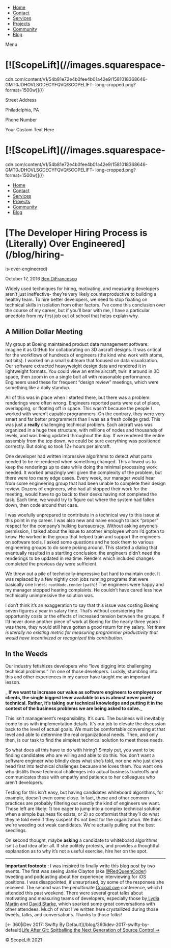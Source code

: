   * [Home](/)
  * [Contact](/contact)
  * [Services](/services)
  * [Projects](/projects)
  * [Community](/community)
  * [Blog](/blog)

Menu

#  [![ScopeLift](//images.squarespace-
cdn.com/content/v1/54b81e72e4b0fee4b01a42e9/1581018368646-GMT0JDHOVLSGDECYFQVQ/SCOPELIFT-
long-cropped.png?format=1500w)](/)

Street Address

Philadelphia, PA

Phone Number

Your Custom Text Here

# [![ScopeLift](//images.squarespace-
cdn.com/content/v1/54b81e72e4b0fee4b01a42e9/1581018368646-GMT0JDHOVLSGDECYFQVQ/SCOPELIFT-
long-cropped.png?format=1500w)](/)

  * [Home](/)
  * [Contact](/contact)
  * [Services](/services)
  * [Projects](/projects)
  * [Community](/community)
  * [Blog](/blog)

#  [The Developer Hiring Process is (Literally) Over Engineered](/blog/hiring-
is-over-engineered)

October 17, 2016 [Ben DiFrancesco](/blog?author=54b81e71e4b06e38ad58f2f2)

Widely used techniques for hiring, motivating, and measuring developers aren’t
just ineffective- they’re very likely counterproductive to building a healthy
team. To hire better developers, we need to stop fixating on technical skills
in isolation from other factors. I’ve come this conclusion over the course of
my career, but if you’ll bear with me, I have a particular anecdote from my
first job out of school that helps explain why.

##  **A Million Dollar Meeting**

My group at Boeing maintained product data management software: imagine it as
GitHub for collaborating on 3D aircraft designs. It was critical for the
workflows of hundreds of engineers (the kind who work with atoms, not bits). I
worked on a small subteam that focused on data visualization. Our software
extracted heavyweight design data and rendered it in lightweight formats. You
could view an entire aircraft, twirl it around in 3D space, then zoom in on a
single bolt all with reasonable performance. Engineers used these for frequent
“design review” meetings, which were something like a daily standup.

All of this was in place when I started there, but there was a problem:
renderings were often wrong. Engineers reported parts were out of place,
overlapping, or floating off in space. This wasn’t because the people I worked
with weren’t capable programmers. On the contrary, they were very smart and
far better programmers than I was as a fresh college grad. This was just a
**really**  challenging technical problem. Each aircraft was was organized in
a huge tree structure, with millions of nodes and thousands of levels, and was
being updated throughout the day. If we rendered the entire assembly from the
top down, we could be sure everything was positioned correctly. But doing so
took 12+ hours per aircraft.

One developer had written impressive algorithms to detect what parts needed to
be re-rendered when something changed. This allowed us to keep the renderings
up to date while doing the minimal processing work needed. It worked amazingly
well given the complexity of the problem, but there were too many edge cases.
Every week, our manager would hear from some engineering group that had been
unable to complete their design review. Dozens of engineers, who had all
stopped their work for the meeting, would have to go back to their desks
having not completed the task. Each time, we would try to figure out where the
system had fallen down, then code around that case.

I was woefully unprepared to contribute in a technical way to this issue at
this point in my career. I was also new and naive enough to lack “proper”
respect for the company’s hulking bureaucracy. Without asking anyone’s
permission, I talked about the issue to another employee whom I’d gotten to
know. He worked in the group that helped train and support the engineers on
software tools. I asked some questions and he took them to various engineering
groups to do some poking around. This started a dialog that eventually
resulted in a startling conclusion: the engineers didn’t need the renderings
to be updated in realtime. Renders which included changes completed the
previous day were sufficient.

We threw out a pile of technically-impressive but hard to maintain code. It
was replaced by a few nightly cron jobs running programs that were basically
one liners: `rootNode.render(path)`! The engineers were happy and my manager
stopped hearing complaints. He couldn’t have cared less how technically
unimpressive the solution was.

I don’t think it’s an exaggeration to say that this issue was costing Boeing
seven figures a year in salary time. That’s without considering the
opportunity costs or the effects of increased tension between the groups. If
I’d never done another piece of work at Boeing for the nearly three years I
was there, they would still have gotten a good return for my salary. _Yet
there is literally no existing metric for measuring programmer productivity
that would have incentivized or recognized this contribution._

##  **In the Weeds**

Our industry fetishizes developers who “love digging into challenging
technical problems.” I’m one of those developers. Luckily, stumbling into this
and other experiences in my career have taught me an important lesson.

 _ **If we want to increase our value as software engineers to employers or
clients, the single biggest lever available to us is almost never purely
technical. Rather, it’s taking our technical knowledge and putting it in the
context of the business problems we are being asked to solve.**_

This isn’t management’s responsibility. It’s ours. The business will
inevitably come to us with implementation details. It's our job to elevate the
discussion back to the level of actual goals. We must be comfortable
conversing at that level and able to determine the real organizational needs.
Then, and only then, is our task to find the simplest technical solution to
meet those needs.

So what does all this have to do with hiring? Simply put, you want to be
finding candidates who are willing and able to do this. You don’t want a
software engineer who blindly does what she’s told, nor one who just dives
head first into technical challenges because she loves them. You want one who
distills those technical challenges into actual business tradeoffs and
communicates these with empathy and patience to her colleagues who aren’t
developers.

Testing for this isn’t easy, but having candidates whiteboard algorithms, for
example, doesn’t even come close. In fact, these and other common practices
are probably filtering out exactly the kind of engineers we want. Those left
are likely: 1) too eager to jump into a complex technical solution when a
simple business fix exists, or 2) so conformist that they’ll do what they’re
told even if they suspect it’s not best for the organization. We think we're
weeding out weak candidates. We're actually pulling out the best seedlings.

On second thought, maybe **asking**  a candidate to whiteboard algorithms
isn’t a bad idea after all. If she politely protests, and provides a
thoughtful explanation as to why it’s not a useful exercise, hire her on the
spot.

* * *

**Important footnote** : I was inspired to finally write this blog post by two
events. The first was seeing Janie Clayton (aka
[@RedQueenCoder](https://twitter.com/RedQueenCoder)) tweeting and podcasting
about her experience interviewing for iOS positions. I was disappointed, if
unsurprised, by some of the responses she received. The second was the
penultimate [CocoaLove](https://cocoalove.org/) conference, which I attended
this past weekend. There were several great talks about motivating and
measuring teams of developers, especially those by[ Lydia
Martin](http://www.lydiafmartin.com/) and [David
Starke](https://twitter.com/dstarke), which sparked some great conversations
with other attendees. Much of what I’ve written here crystallized during those
tweets, talks, and conversations. Thanks to those folks!

[<- 360|iDev 2017: Swifty By Default](/blog/360idev-2017-swifty-by-
default)[Life After Git: Spitballing the Next Generation of Source Control
->](/blog/life-after-git)

[ ](https://twitter.com/BenDiFrancesco)[ ](https://github.com/apbendi)[
](https://www.linkedin.com/pub/ben-difrancesco/9b/426/680)

[ ](https://twitter.com/BenDiFrancesco) [ ](https://github.com/apbendi) [
](https://www.linkedin.com/pub/ben-difrancesco/9b/426/680)

© ScopeLift 2021

